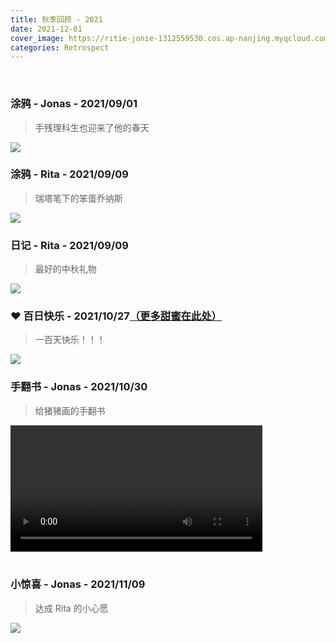 ```yaml
---
title: 秋季回顾 - 2021
date: 2021-12-01
cover_image: https://ritie-jonie-1312559530.cos.ap-nanjing.myqcloud.com/posts/20211201-cover.jpg
categories: Retrospect
---
```


<br>

### 涂鸦 - Jonas - 2021/09/01
<blockquote>
    <p>手残理科生也迎来了他的春天</p>
</blockquote>

![](https://ritie-jonie-1312559530.cos.ap-nanjing.myqcloud.com/posts/20211201-01.jpg)
<br>

### 涂鸦 - Rita - 2021/09/09
<blockquote>
    <p>瑞塔笔下的笨蛋乔纳斯</p>
</blockquote>

![](https://ritie-jonie-1312559530.cos.ap-nanjing.myqcloud.com/posts/20211201-02.jpg)
<br>

### 日记 - Rita - 2021/09/09
<blockquote>
    <p>最好的中秋礼物</p>
</blockquote>

![](https://ritie-jonie-1312559530.cos.ap-nanjing.myqcloud.com/posts/20211201-03.jpg)
<br>

### ❤ 百日快乐 - 2021/10/27[（更多甜蜜在此处）](https://ritie-jonie.xyz/2021/10/27/ceremony-100days/)
<blockquote>
    <p>一百天快乐！！！</p>
</blockquote>

![](https://ritie-jonie-1312559530.cos.ap-nanjing.myqcloud.com/posts/20211201-06.jpg)
<br>

### 手翻书 - Jonas - 2021/10/30
<blockquote>
    <p>给猪猪画的手翻书</p>
</blockquote>

<div class="container">
    <video width="80%" controls="controls" src="https://ritie-jonie-1312559530.cos.ap-nanjing.myqcloud.com/posts/20211201-04.mp4" type="video/mp4">
    </video>
</div>
<br>

### 小惊喜 - Jonas - 2021/11/09
<blockquote>
    <p>达成 Rita 的小心愿</p>
</blockquote>

![](https://ritie-jonie-1312559530.cos.ap-nanjing.myqcloud.com/posts/20211201-05.jpg)
<br>


